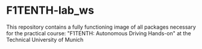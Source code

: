 # F1TENTH-lab_ws
This repository contains a fully functioning image of all packages necessary for the practical course: "F1TENTH: Autonomous Driving Hands-on" at the Technical University of Munich
